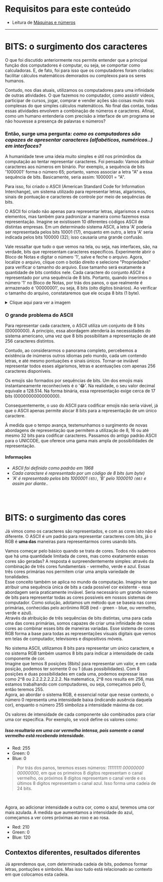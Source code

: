# Requisitos para este conteúdo
- Leitura de <a href="https://github.com/FireguiQueen/CC50/blob/main/Week%200%20-%20Scratch/!Ci%C3%AAncia%20da%20computa%C3%A7%C3%A3o%20-%20M%C3%A1quinas%20e%20n%C3%BAmeros.md">Máquinas e números</a> 

________________________________________________

# BITS: o surgimento dos caracteres
O que foi discutido anteriormente nos permite entender que a principal função dos computadores é computar, ou seja, se comportar como calculadoras. E, de fato, foi para isso que os computadores foram criados: facilitar cálculos matemáticos demorados ou complexos para os seres humanos.

Contudo, nos dias atuais, utilizamos os computadores para uma infinidade de outras atividades. O que fazemos no computador, como assistir vídeos, participar de cursos, jogar, comprar e vender ações são coisas muito mais complexas do que simples cálculos matemáticos. No final das contas, todas essas atividades envolvem a combinação de números e caracteres. Afinal, como um humano entenderia com precisão a interface de um programa se não houvesse a presença de palavras e números?

### Então, surge uma pergunta: _como os computadores são capazes de apresentar caracteres (alfabéticos, numéricos..) em interfaces?_
A humanidade teve uma ideia muito simples e útil nos primórdios da computação ao tentar representar caracteres. Foi pensado: Vamos atribuir caracteres aos números em binário. Por exemplo, a sequência de bits '1000001' forma o número 65; portanto, vamos associar a letra "A" a essa sequência de bits. Basicamente, seria assim: 1000001 = "A".

Para isso, foi criado o ASCII (American Standard Code for Information Interchange), um sistema utilizado para representar letras, algarismos, sinais de pontuação e caracteres de controle por meio de sequências de bits.

O ASCII foi criado não apenas para representar letras, algarismos e outros elementos, mas também para padronizar a maneira como fazemos essa representação. Imagine se existissem 10 diferentes códigos ASCII de distintas empresas. Em um determinado sistema ASCII, a letra 'A' poderia ser representada pelos bits 10001 (17), enquanto em outro, a letra 'A' seria indicada pelos bits 100000 (32); isso causaria uma grande confusão.


Vale ressaltar que tudo o que vemos na tela, ou seja, nas interfaces, são, na verdade, bits que representam caracteres específicos. Experimente abrir o Bloco de Notas e digitar o número '1', salve e feche o arquivo. Agora, localize o arquivo, clique com o botão direito e selecione "Propriedades" para verificar o tamanho do arquivo. Esse tamanho será exatamente a quantidade de bits contidos nele.
Cada caractere do conjunto ASCII é representado por uma sequência de 8 bits. Portanto, quando inserimos o número '1' no Bloco de Notas, por trás dos panos, o que realmente é armazenado é '00000001', ou seja, 8 bits (oito dígitos binários). Ao verificar o tamanho do arquivo, constataremos que ele ocupa 8 bits (1 byte).

<details>
    <summary>Clique aqui para ver a imagem</summary>
    <img src="https://github.com/FireguiQueen/CC50/assets/98475125/c56fffea-5495-441a-ad15-965c8ad4c609"/>
</details>


### O grande problema do ASCII
Para representar cada caractere, o ASCII utiliza um conjunto de 8 bits (00000000). A princípio, essa abordagem atenderia às necessidades do sistema americano, uma vez que 8 bits possibilitam a representação de até 256 caracteres distintos.

Contudo, ao considerarmos o panorama completo, percebemos a existência de inúmeros outros idiomas pelo mundo, cada um contendo letras, e até mesmo pontuações e sinais únicos. Tornar-se inviável representar todos esses algarismos, letras e acentuações com apenas 256 caracteres disponíveis.

Os emojis são formados por sequências de bits. Um dos emojis mais instantaneamente reconhecíveis é o '😂'. Na realidade, o seu valor decimal equivale a 128.514. Na forma binária, essa representação exige cerca de 17 bits (0000000000000000).

Consequentemente, o uso do ASCII para codificar emojis não seria viável, já que o ASCII apenas permite alocar 8 bits para a representação de um único caractere.

À medida que o tempo avança, testemunhamos o surgimento de novas abordagens de representação que permitem a utilização de 8, 16 ou até mesmo 32 bits para codificar caracteres. Passamos do antigo padrão ASCII para o UNICODE, que oferece uma gama mais ampla de possibilidades de representação.

#### Informações 
- _ASCII foi definido como padrão em 1968_
- _Cada caractere é representado por um código de 8 bits (um byte)_
- _'A' é representado pelos bits 1000001 `(65)`, 'B' pelo 1000010 `(66)` e assim por diante.._

</br>
</br>

# BITS: o surgimento das cores
Já vimos como os caracteres são representados, e com as cores isto não é diferente.
O ASCII é um padrão para representar caracteres com bits, já o RGB é __uma das__ maneiras para representarmos cores usando bits.

Vamos começar pelo básico quando se trata de cores. Todos nós sabemos que há uma quantidade limitada de cores, mas como exatamente essas cores são geradas? A resposta é surpreendentemente simples: através da combinação de três cores fundamentais - vermelho, verde e azul. Essas três cores primárias nos permitem criar uma ampla variedade de tonalidades. </br>
Esse conceito também se aplica no mundo da computação. Imagina ter que atribuir uma sequência única de bits a cada possível cor existente - essa abordagem seria praticamente inviável. Seria necessário um grande número de bits para representar todas as cores possíveis em nossos sistemas de computador. Como solução, adotamos um método que se baseia nas cores primárias, conhecidas pelo acrônimo RGB (red - green - blue, ou vermelho, verde e azul). </br>
Através da atribuição de três sequências de bits distintas, uma para cada uma das cores primárias, somos capazes de criar uma infinidade de novas cores ao combinar esses bits de maneiras variadas. Esse sistema de cores RGB forma a base para todas as representações visuais digitais que vemos em telas de computador, televisores e dispositivos móveis.


No sistema ASCII, utilizamos 8 bits para representar um único caractere, e no sistema RGB também usamos 8 bits para indicar a intensidade de cada componente de cor. 
</br>
Imagine que temos 8 posições (8bits) para representar um valor, e em cada posição, podemos ter somente 0 ou 1 (duas possibilidades).
Com 8 posições e duas possibilidades em cada uma, podemos expressar isso como 2^8 ou 2.2.2.2.2.2.2.2.
Na matematica, 2^8 nos resulta em 256, mas estamos trabalhando com computadores, ou seja, começamos pelo 0, então teremos 255. 
</br>
Agora, ao abordar o sistema RGB, é essencial notar que nesse contexto, o número 0 representa uma intensidade baixa (indicando ausência daquela cor), enquanto o número 255 simboliza a intensidade máxima da cor.

Os valores de intensidade de cada componente são combinados para criar uma cor específica. Por exemplo, se você define os valores como:

##### Isso resultaria em uma cor vermelha intensa, pois somente o canal vermelho está recebendo intensidade.
- Red: 255
- Green: 0
- Blue: 0
> Por trás dos panos, teremos esses números: _11111111 00000000 00000000_, em que os primeiros 8 dígitos representam o canal vermelho, os próximos 8 dígitos representam o canal verde e os últimos 8 dígitos representam o canal azul. Isso forma uma cadeia de 24 bits.

</br>

Agora, ao adicionar intensidade a outra cor, como o azul, teremos uma cor mais azulada. À medida que aumentamos a intensidade do azul, começamos a ver cores próximas ao roxo e ao rosa.
- Red: 210
- Green: 0
- Blue: 120


## Contextos diferentes, resultados diferentes
Já aprendemos que, com determinada cadeia de bits, podemos formar letras, pontuções e simbolos. Mas isso tudo está relacionado ao contexto em que colocamos esta cadeia. 

